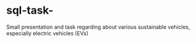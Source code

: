 # sql-task-
Small presentation and task regarding about various sustainable vehicles, especially  electric vehicles (EVs) 
